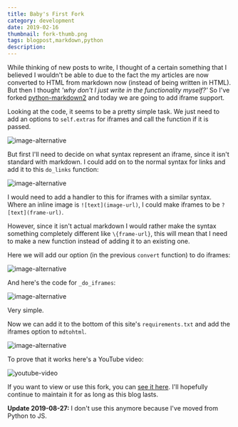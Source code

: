 ```yaml
---
title: Baby's First Fork
category: development
date: 2019-02-16
thumbnail: fork-thumb.png
tags: blogpost,markdown,python
description:
---
```


While thinking of new posts to write, I thought of a certain something that I believed I wouldn't be able to due to the fact the my articles are now converted to HTML from markdown now (instead of being written in HTML). But then I thought *'why don't I just write in the functionality myself?'* So I've forked [python-markdown2](https://github.com/trentm/python-markdown2) and today we are going to add iframe support.

Looking at the code, it seems to be a pretty simple task. We just need to add an options to `self.extras` for iframes and call the function if it is passed.

![image-alternative](https://cdn.halcyonnouveau.xyz/blog/img/fork-convert.png)

But first I'll need to decide on what syntax represent an iframe, since it isn't standard with markdown. I could add on to the normal syntax for links and add it to this `do_links` function:

![image-alternative](https://cdn.halcyonnouveau.xyz/blog/img/fork-links.png)

I would need to add a handler to this for iframes with a similar syntax. Where an inline image is `![text](image-url)`, I could make iframes to be `?[text](frame-url)`.

However, since it isn't actual markdown I would rather make the syntax something completely different like `\{frame-url}`, this will mean that I need to make a new function instead of adding it to an existing one.

Here we will add our option (in the previous `convert` function) to do iframes:

![image-alternative](https://cdn.halcyonnouveau.xyz/blog/img/fork-option.png)

And here's the code for `_do_iframes`:

![image-alternative](https://cdn.halcyonnouveau.xyz/blog/img/fork-func.png)

Very simple.

Now we can add it to the bottom of this site's `requirements.txt` and add the iframes option to `mdtohtml`.

![image-alternative](https://cdn.halcyonnouveau.xyz/blog/img/fork-requirements.png)

To prove that it works here's a YouTube video:

![youtube-video](https://www.youtube.com/embed/lAIGb1lfpBw)

If you want to view or use this fork, you can [see it here](https://github.com/beanpuppy/python-markdown2). I'll hopefully continue to maintain it for as long as this blog lasts.

**Update 2019-08-27:** I don't use this anymore because I've moved from Python to JS.
